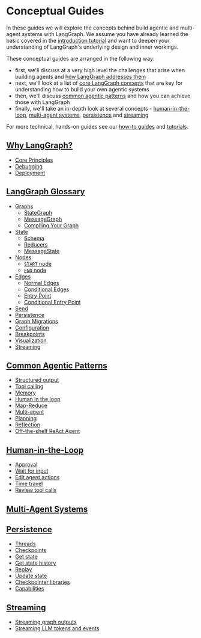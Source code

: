 # Conceptual Guides

In these guides we will explore the concepts behind build agentic and multi-agent systems with LangGraph. We assume you have already learned the basic covered in the [introduction tutorial](../tutorials/introduction.ipynb) and want to deepen your understanding of LangGraph's underlying design and inner workings.

These conceptual guides are arranged in the following way:

* first, we'll discuss at a very high level the challenges that arise when building agents and [how LangGraph addresses them](high_level.md)
* next, we'll look at a list of [core LangGraph concepts](low_level.md) that are key for understanding how to build your own agentic systems
* then, we'll discuss [common agentic patterns](agentic_concepts.md) and how you can achieve those with LangGraph
* finally, we'll take an in-depth look at several concepts - [human-in-the-loop](human_in_the_loop.md), [multi-agent systems](multi_agent.md), [persistence](persistence.md) and [streaming](streaming.md)

For more technical, hands-on guides see our [how-to guides](../how-tos/index.md) and [tutorials](../tutorials/index.md).

## [Why LangGraph?](high_level.md)

- [Core Principles](high_level.md#core-principles)
- [Debugging](high_level.md#debugging)
- [Deployment](high_level.md#deployment)

## [LangGraph Glossary](low_level.md)

- [Graphs](low_level.md#graphs)
    - [StateGraph](low_level.md#stategraph)
    - [MessageGraph](low_level.md#messagegraph)
    - [Compiling Your Graph](low_level.md#compiling-your-graph)
- [State](low_level.md#state)
    - [Schema](low_level.md#schema)
    - [Reducers](low_level.md#reducers)
    - [MessageState](low_level.md#working-with-messages-in-graph-state)
- [Nodes](low_level.md#nodes)
    - [`START` node](low_level.md#start-node)
    - [`END` node](low_level.md#end-node)
- [Edges](low_level.md#edges)
    - [Normal Edges](low_level.md#normal-edges)
    - [Conditional Edges](low_level.md#conditional-edges)
    - [Entry Point](low_level.md#entry-point)
    - [Conditional Entry Point](low_level.md#conditional-entry-point)
- [Send](low_level.md#send)
- [Persistence](low_level.md#persistence)
- [Graph Migrations](low_level.md#graph-migrations)
- [Configuration](low_level.md#configuration)
- [Breakpoints](low_level.md#breakpoints)
- [Visualization](low_level.md#visualization)
- [Streaming](low_level.md#streaming)

## [Common Agentic Patterns](agentic_concepts.md)

- [Structured output](agentic_concepts.md#structured-output)
- [Tool calling](agentic_concepts.md#tool-calling)
- [Memory](agentic_concepts.md#memory)
- [Human in the loop](agentic_concepts.md#human-in-the-loop)
- [Map-Reduce](agentic_concepts.md#map-reduce)
- [Multi-agent](agentic_concepts.md#multi-agent)
- [Planning](agentic_concepts.md#planning)
- [Reflection](agentic_concepts.md#reflection)
- [Off-the-shelf ReAct Agent](agentic_concepts.md#react-agent)

## [Human-in-the-Loop](human_in_the_loop.md)

 - [Approval](human_in_the_loop.md#approval)
 - [Wait for input](human_in_the_loop.md#wait-for-input)
 - [Edit agent actions](human_in_the_loop.md#edit-agent-actions)
 - [Time travel](human_in_the_loop.md#time-travel)
 - [Review tool calls](human_in_the_loop.md#review-tool-calls)

## [Multi-Agent Systems](multi_agent.md)

## [Persistence](persistence.md)

 - [Threads](persistence.md#threads)
 - [Checkpoints](persistence.md#checkpoints)
  - [Get state](persistence.md#get-state)
  - [Get state history](persistence.md#get-state-history)
  - [Replay](persistence.md#replay)
  - [Update state](persistence.md#update-state)
 - [Checkpointer libraries](persistence.md#checkpointer-libraries)
 - [Capabilities](persistence.md#capabilities)

## [Streaming](streaming.md)

 - [Streaming graph outputs](streaming.md#streaming-graph-outputs-stream-and-astream)
 - [Streaming LLM tokens and events](streaming.md#streaming-llm-tokens-and-events-astream_events)